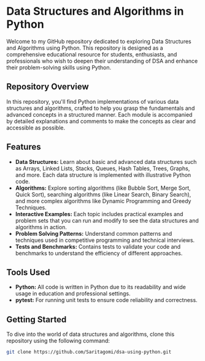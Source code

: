 # Data Structures and Algorithms in Python

Welcome to my GitHub repository dedicated to exploring Data Structures and Algorithms using Python. This repository is designed as a comprehensive educational resource for students, enthusiasts, and professionals who wish to deepen their understanding of DSA and enhance their problem-solving skills using Python.

## Repository Overview

In this repository, you'll find Python implementations of various data structures and algorithms, crafted to help you grasp the fundamentals and advanced concepts in a structured manner. Each module is accompanied by detailed explanations and comments to make the concepts as clear and accessible as possible.

## Features

- **Data Structures:** Learn about basic and advanced data structures such as Arrays, Linked Lists, Stacks, Queues, Hash Tables, Trees, Graphs, and more. Each data structure is implemented with illustrative Python code.
- **Algorithms:** Explore sorting algorithms (like Bubble Sort, Merge Sort, Quick Sort), searching algorithms (like Linear Search, Binary Search), and more complex algorithms like Dynamic Programming and Greedy Techniques.
- **Interactive Examples:** Each topic includes practical examples and problem sets that you can run and modify to see the data structures and algorithms in action.
- **Problem Solving Patterns:** Understand common patterns and techniques used in competitive programming and technical interviews.
- **Tests and Benchmarks:** Contains tests to validate your code and benchmarks to understand the efficiency of different approaches.

## Tools Used

- **Python:** All code is written in Python due to its readability and wide usage in education and professional settings.
- **pytest:** For running unit tests to ensure code reliability and correctness.

## Getting Started

To dive into the world of data structures and algorithms, clone this repository using the following command:

```bash
git clone https://github.com/Saritagomi/dsa-using-python.git
